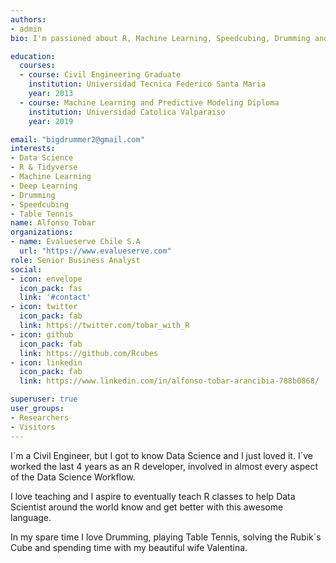 ```yaml
---
authors:
- admin
bio: I'm passioned about R, Machine Learning, Speedcubing, Drumming and Table Tennis.

education:
  courses:
  - course: Civil Engineering Graduate
    institution: Universidad Tecnica Federico Santa Maria
    year: 2013
  - course: Machine Learning and Predictive Modeling Diploma
    institution: Universidad Catolica Valparaiso
    year: 2019

email: "bigdrummer2@gmail.com"
interests:
- Data Science
- R & Tidyverse
- Machine Learning
- Deep Learning
- Drumming
- Speedcubing
- Table Tennis
name: Alfonso Tobar
organizations:
- name: Evalueserve Chile S.A
  url: "https://www.evalueserve.com"
role: Senior Business Analyst
social:
- icon: envelope
  icon_pack: fas
  link: '#contact'
- icon: twitter
  icon_pack: fab
  link: https://twitter.com/tobar_with_R
- icon: github
  icon_pack: fab
  link: https://github.com/Rcubes
- icon: linkedin
  icon_pack: fab
  link: https://www.linkedin.com/in/alfonso-tobar-arancibia-788b0868/

superuser: true
user_groups:
- Researchers
- Visitors
---
```


I´m a Civil Engineer, but I got to know Data Science and I just loved it. I´ve worked the last 4 years as an R developer, involved in almost every aspect of the Data Science Workflow.

I love teaching and I aspire to eventually teach R classes to help Data Scientist around the world know and get better with this awesome language.

In my spare time I love Drumming, playing Table Tennis, solving the Rubik´s Cube and spending time with my beautiful wife Valentina.


